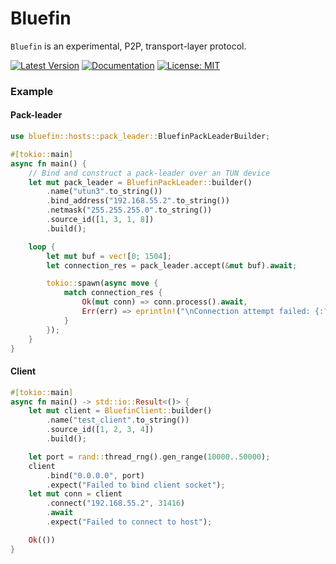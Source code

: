 # Bluefin

`Bluefin` is an experimental, P2P, transport-layer protocol.

[![Latest Version]][crates.io] 
[![Documentation]][docs.rs]
[![License: MIT](https://img.shields.io/badge/License-MIT-yellow.svg)](https://opensource.org/licenses/MIT)

### Example
#### Pack-leader
```rust
use bluefin::hosts::pack_leader::BluefinPackLeaderBuilder;

#[tokio::main]
async fn main() {
    // Bind and construct a pack-leader over an TUN device
    let mut pack_leader = BluefinPackLeader::builder()
        .name("utun3".to_string())
        .bind_address("192.168.55.2".to_string())
        .netmask("255.255.255.0".to_string())
        .source_id([1, 3, 1, 8])
        .build();

    loop {
        let mut buf = vec![0; 1504];
        let connection_res = pack_leader.accept(&mut buf).await;

        tokio::spawn(async move {
            match connection_res {
                Ok(mut conn) => conn.process().await,
                Err(err) => eprintln!("\nConnection attempt failed: {:?}", err),
            }
        });
    }
}
```
#### Client
```rust
#[tokio::main]
async fn main() -> std::io::Result<()> {
    let mut client = BluefinClient::builder()
        .name("test_client".to_string())
        .source_id([1, 2, 3, 4])
        .build();

    let port = rand::thread_rng().gen_range(10000..50000);
    client
        .bind("0.0.0.0", port)
        .expect("Failed to bind client socket");
    let mut conn = client
        .connect("192.168.55.2", 31416)
        .await
        .expect("Failed to connect to host");

    Ok(())
}
```


[Latest Version]: https://img.shields.io/crates/v/bluefin.svg
[crates.io]: https://crates.io/crates/bluefin
[Documentation]: https://docs.rs/bluefin/badge.svg
[docs.rs]: https://docs.rs/bluefin